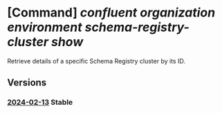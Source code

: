 # [Command] _confluent organization environment schema-registry-cluster show_

Retrieve details of a specific Schema Registry cluster by its ID.

## Versions

### [2024-02-13](/Resources/mgmt-plane/L3N1YnNjcmlwdGlvbnMve30vcmVzb3VyY2Vncm91cHMve30vcHJvdmlkZXJzL21pY3Jvc29mdC5jb25mbHVlbnQvb3JnYW5pemF0aW9ucy97fS9lbnZpcm9ubWVudHMve30vc2NoZW1hcmVnaXN0cnljbHVzdGVycy97fQ==/2024-02-13.xml) **Stable**

<!-- mgmt-plane /subscriptions/{}/resourcegroups/{}/providers/microsoft.confluent/organizations/{}/environments/{}/schemaregistryclusters/{} 2024-02-13 -->
